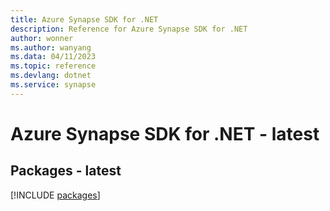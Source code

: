 ```yaml
---
title: Azure Synapse SDK for .NET
description: Reference for Azure Synapse SDK for .NET
author: wonner
ms.author: wanyang
ms.data: 04/11/2023
ms.topic: reference
ms.devlang: dotnet
ms.service: synapse
---
```

# Azure Synapse SDK for .NET - latest
## Packages - latest
[!INCLUDE [packages](synapse-index.md)]